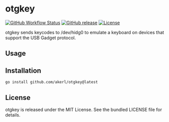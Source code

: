 otgkey
=========

[![GitHub Workflow Status](https://img.shields.io/github/actions/workflow/status/akerl/otgkey/build.yml?branch=main)](https://github.com/akerl/otgkey/actions)
[![GitHub release](https://img.shields.io/github/release/akerl/otgkey.svg)](https://github.com/akerl/otgkey/releases)
[![License](https://img.shields.io/github/license/akerl/otgkey)](https://github.com/akerl/otgkey/blob/master/LICENSE)

otgkey sends keycodes to /dev/hidg0 to emulate a keyboard on devices that support the USB Gadget protocol.

## Usage

## Installation

```
go install github.com/akerl/otgkey@latest
```

## License

otgkey is released under the MIT License. See the bundled LICENSE file for details.

